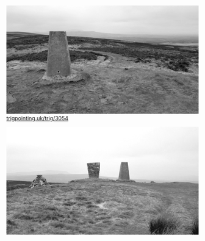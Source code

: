 ![](images/PXL_20250329_141322156_elslack_moor.jpg)
[trigpointing.uk/trig/3054](https://trigpointing.uk/trig/3054)

![](images/PXL_20250329_141151465_elslack_moor.jpg)